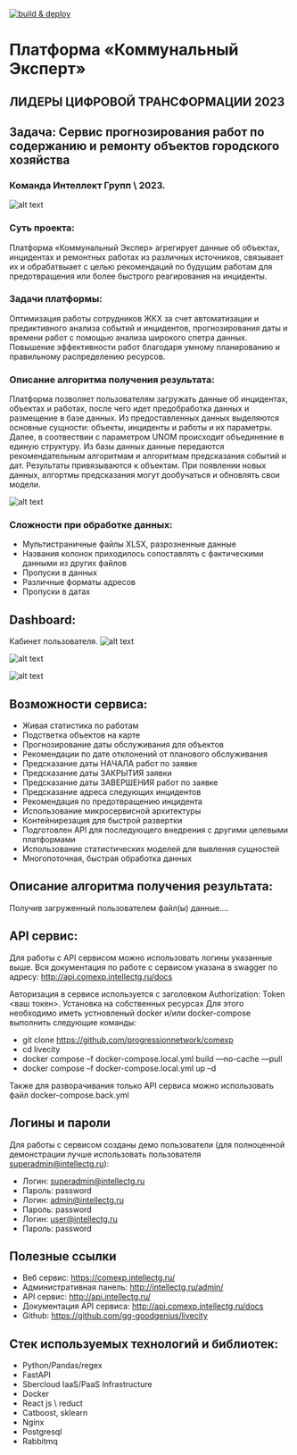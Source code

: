 [![build & deploy](https://github.com/progressionnetwork/comexp/actions/workflows/deploy.yml/badge.svg)](https://github.com/progressionnetwork/comexp/actions/workflows/deploy.yml)

# Платформа «Коммунальный Эксперт»

## ЛИДЕРЫ ЦИФРОВОЙ ТРАНСФОРМАЦИИ 2023
## Задача: Сервис прогнозирования работ по содержанию и ремонту объектов городского хозяйства 
 
### Команда Интеллект Групп \ 2023.

![alt text](https://github.com/progressionnetwork/comexp/blob/main/screens/comexp.png?raw=true)

### Суть проекта:
Платформа «Коммунальный Экспер» агрегирует данные об объектах, инцидентах и ремонтных работах из различных источников, связывает их и обрабатвыает с целью рекомендаций по будущим работам для предотвращения или более быстрого реагирования на инциденты.

### Задачи платформы:

Оптимизация работы сотрудников ЖКХ за счет автоматизации и предиктивного анализа событий и инцидентов, прогнозирования даты и времени работ с помощью анализа широкого спетра данных.
Повышение эффективности работ благодаря умному планированию и правильному распределению ресурсов.


### Описание алгоритма получения результата:
Платформа позволяет пользователям загружать данные об инцидентах, объектах и работах, после чего идет предобработка данных и размещение в базе данных.
Из предоставленных данных выделяются основные сущности: объекты, инциденты и работы и их параметры. 
Далее, в соотвествии с параметром UNOM происходит объединение в единую структуру.
Из базы данных данные передаются рекомендательным алгоритмам и алгоритмам предсказания событий и дат. Результаты привязываются к объектам.
При появлении новых данных, алгортмы предсказания могут дообучаться и обновлять свои модели.

![alt text](https://github.com/progressionnetwork/comexp/blob/main/screens/data_architecture.png?raw=true)

### Сложности при обработке данных:
- Мультистраничные файлы XLSX, разрозненные данные
- Названия колонок приходилось сопоставлять с фактическими данными из других файлов
- Пропуски в данных
- Различные форматы адресов
- Пропуски в датах


## Dashboard:
Кабинет пользователя.
![alt text](https://github.com/progressionnetwork/comexp/blob/main/screens/dashboard.png?raw=true)

![alt text](https://github.com/progressionnetwork/comexp/blob/main/screens/2.png?raw=true)

![alt text](https://github.com/progressionnetwork/comexp/blob/main/screens/3.png?raw=true)

## Возможности сервиса:
- Живая статистика по работам 
- Подстветка объектов на карте
- Прогнозирование даты обслуживания для объектов
- Рекомендации по дате отклонений от планового обслуживания
- Предсказание даты НАЧАЛА работ по заявке
- Предсказание даты ЗАКРЫТИЯ заявки
- Предсказание даты ЗАВЕРШЕНИЯ работ по заявке
- Предсказание адреса следующих инцидентов
- Рекомендация по предотвращению инцидента
- Использование микросервисной архитектуры
- Контейнирезация для быстрой развертки
- Подготовлен API для последующего внедрения с другими целевыми платформами
- Использование статистических моделей для вывления сущностей
- Многопоточная, быстрая обработка данных


## Описание алгоритма получения результата:
Получив загруженный пользователем файл(ы) данные....

## API сервис:
Для работы с API сервисом можно использовать логины указанные выше. 
Вся документация по работе с сервисом указана в swagger по адресу:
http://api.comexp.intellectg.ru/docs

Авторизация в сервисе используется с заголовком Authorization: Token <ваш токен>.
Установка на собственных ресурсах
Для этого необходимо иметь устновленый docker и/или docker-compose выполнить
следующие команды:

- git clone https://github.com/progressionnetwork/comexp
- cd livecity
- docker compose –f docker-compose.local.yml build —no-cache —pull
- docker compose –f docker-compose.local.yml up –d

Также для разворачивания только API сервиса можно использовать файл docker-compose.back.yml

## Логины и пароли
Для работы с сервисом созданы демо пользователи (для полноценной демонстрации
лучше использовать пользователя superadmin@intellectg.ru):
- Логин: superadmin@intellectg.ru
- Пароль: password
- Логин: admin@intellectg.ru
- Пароль: password
- Логин: user@intellectg.ru
- Пароль: password

## Полезные ссылки
- Веб сервис: https://comexp.intellectg.ru/
- Административная панель: http://intellectg.ru/admin/
- API сервис: http://api.intellectg.ru/
- Документация API сервиса: http://api.comexp.intellectg.ru/docs
- Github: https://github.com/gg-goodgenius/livecity

## Стек используемых технологий и библиотек:
- Python/Pandas/regex
- FastAPI
- Sbercloud IaaS/PaaS Infrastructure
- Docker
- React js \ reduct
- Catboost, sklearn
- Nginx
- Postgresql
- Rabbitmq

